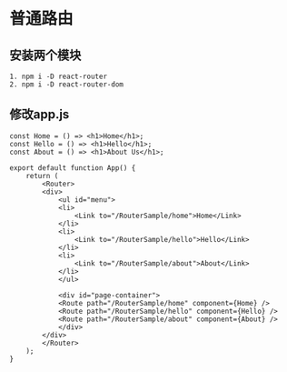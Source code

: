 # 普通路由

## 安装两个模块
    1. npm i -D react-router
    2. npm i -D react-router-dom

## 修改app.js

    const Home = () => <h1>Home</h1>;
    const Hello = () => <h1>Hello</h1>;
    const About = () => <h1>About Us</h1>;

    export default function App() {
        return (
            <Router>
            <div>
                <ul id="menu">
                <li>
                    <Link to="/RouterSample/home">Home</Link>
                </li>
                <li>
                    <Link to="/RouterSample/hello">Hello</Link>
                </li>
                <li>
                    <Link to="/RouterSample/about">About</Link>
                </li>
                </ul>
        
                <div id="page-container">
                <Route path="/RouterSample/home" component={Home} />
                <Route path="/RouterSample/hello" component={Hello} />
                <Route path="/RouterSample/about" component={About} />
                </div>
            </div>
            </Router>
        );
    }
